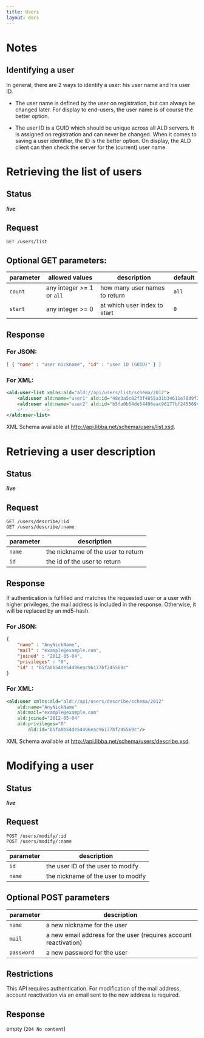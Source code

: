 ```yaml
---
title: Users
layout: docs
---
```


# Notes
## Identifying a user
In general, there are 2 ways to identify a user: his user name and his user ID.

* The user name is defined by the user on registration, but can always be changed later. For display to end-users, the user name is of course the better option.

* The user ID is a GUID which should be unique across all ALD servers. It is assigned on registration and can never be changed. When it comes to saving a user identifier, the ID is the better option. On display, the ALD client can then check the server for the (current) user name.

# Retrieving the list of users
## Status
***live***

## Request
```
GET /users/list
```

## Optional GET parameters:

parameter   | allowed values              | description                   | default
------------|-----------------------------|-------------------------------|---------
`count`     | any integer >= 1 or `all`   | how many user names to return | `all`
`start`     | any integer >= 0            | at which user index to start  | `0`

## Response
### For JSON:
```json
[ { "name" : "user nickname", "id" : "user ID (GUID)" } ]
```

### For XML:
```xml
<ald:user-list xmlns:ald="ald://api/users/list/schema/2012">
    <ald:user ald:name="user1" ald:id="48e3a5c62f3f4055a31b34611e78d9f2"/>
    <ald:user ald:name="user2" ald:id="b5fa0b54de54496eac96177bf245569c"/>
    <!-- ... -->
</ald:user-list>
```
XML Schema available at http://api.libba.net/schema/users/list.xsd.

# Retrieving a user description
## Status
***live***

## Request
```
GET /users/describe/:id
GET /users/describe/:name
```

parameter | description
----------|------------------------------------
`name`    | the nickname of the user to return
`id`      |  the id of the user to return

## Response

If authentication is fulfilled and matches the requested user or a user with higher privileges, the mail address is included in the response. Otherwise, it will be replaced by an md5-hash.

### For JSON:
```json
{
    "name" : "AnyNickName",
    "mail" : "example@example.com",
    "joined" : "2012-05-04",
    "privileges" : "0",
    "id" : "b5fa0b54de54496eac96177bf245569c"
}
```

### For XML:
```xml
<ald:user xmlns:ald="ald://api/users/describe/schema/2012"
	ald:name="AnyNickName"
	ald:mail="example@example.com"
	ald:joined="2012-05-04"
	ald:privileges="0"
        ald:id="b5fa0b54de54496eac96177bf245569c"/>
```
XML Schema available at http://api.libba.net/schema/users/describe.xsd.


# Modifying a user
## Status
***live***

## Request
```
POST /users/modify/:id
POST /users/modify/:name
```

parameter | description
----------|-------------------------------
`id`      | the user ID of the user to modify
`name`    | the nickname of the user to modify

## Optional POST parameters
parameter | description
----------|----------------------
`name`    | a new nickname for the user
`mail`    | a new email address for the user (requires account reactivation)
`password`| a new password for the user

## Restrictions
This API requires authentication. For modification of the mail address, account reactivation via an email sent to the new address is required.

## Response
empty (`204 No content`)